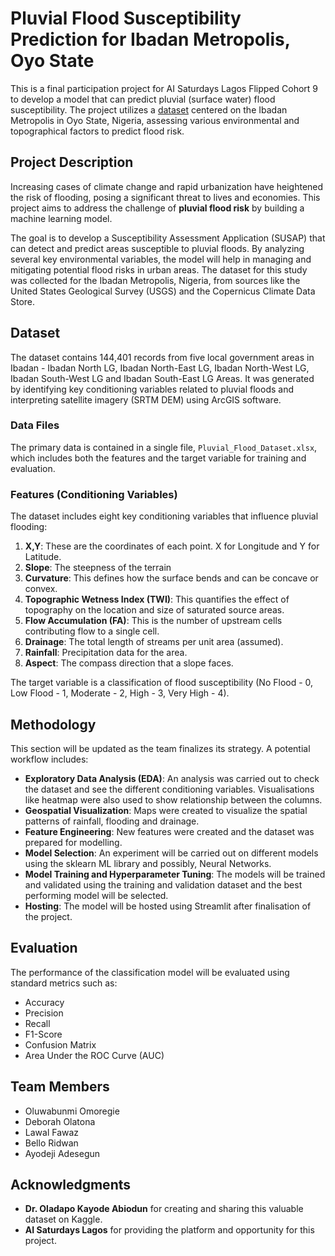 # Pluvial Flood Susceptibility Prediction for Ibadan Metropolis, Oyo State

This is a final participation project for AI Saturdays Lagos Flipped Cohort 9  to develop a model that can predict pluvial (surface water) flood susceptibility.
The project utilizes a [dataset](https://github.com/AISaturdaysLagos/C9-team-adichie/blob/main/Pluvial_Flood_Dataset.xlsx) centered on the Ibadan Metropolis in Oyo State, Nigeria, assessing various environmental and topographical factors to predict flood risk.

## Project Description

Increasing cases of climate change and rapid urbanization have heightened the risk of flooding, posing a significant threat to lives and economies. This project aims to address the challenge of **pluvial flood risk** by building a machine learning model.

The goal is to develop a Susceptibility Assessment Application (SUSAP) that can detect and predict areas susceptible to pluvial floods. By analyzing several key environmental variables, the model will help in managing and mitigating potential flood risks in urban areas. The dataset for this study was collected for the Ibadan Metropolis, Nigeria, from sources like the United States Geological Survey (USGS) and the Copernicus Climate Data Store.

## Dataset

The dataset contains 144,401 records from five local government areas in Ibadan - Ibadan North LG, Ibadan North-East LG, Ibadan North-West LG, Ibadan South-West LG and Ibadan South-East LG Areas. It was generated by identifying key conditioning variables related to pluvial floods and interpreting satellite imagery (SRTM DEM) using ArcGIS software.

### Data Files

The primary data is contained in a single file, `Pluvial_Flood_Dataset.xlsx`, which includes both the features and the target variable for training and evaluation.

### Features (Conditioning Variables)

The dataset includes eight key conditioning variables that influence pluvial flooding:

1.  **X,Y**: These are the coordinates of each point. X for Longitude and Y for Latitude.
2.  **Slope**: The steepness of the terrain
3.  **Curvature**: This defines how the surface bends and can be concave or convex.
4.  **Topographic Wetness Index (TWI)**: This quantifies the effect of topography on the location and size of saturated source areas.
5.  **Flow Accumulation (FA)**: This is the number of upstream cells contributing flow to a single cell.
6.  **Drainage**: The total length of streams per unit area (assumed).
7.  **Rainfall**: Precipitation data for the area.
8.  **Aspect**: The compass direction that a slope faces.

The target variable is a classification of flood susceptibility (No Flood - 0, Low Flood - 1, Moderate - 2, High - 3, Very High - 4).


## Methodology

This section will be updated as the team finalizes its strategy. A potential workflow includes:

  * **Exploratory Data Analysis (EDA)**: An analysis was carried out to check the dataset and see the different conditioning variables. Visualisations like heatmap were also used to show relationship between the columns.
  * **Geospatial Visualization**: Maps were created to visualize the spatial patterns of rainfall, flooding and drainage.
  * **Feature Engineering**: New features were created and the dataset was prepared for modelling.
  * **Model Selection**: An experiment will be carried out on different models using the sklearn ML library and possibly, Neural Networks.
  * **Model Training and Hyperparameter Tuning**: The models will be trained and validated using the training and validation dataset and the best performing model will be selected.
  * **Hosting**: The model will be hosted using Streamlit after finalisation of the project.

## Evaluation

The performance of the classification model will be evaluated using standard metrics such as:

  * Accuracy
  * Precision
  * Recall
  * F1-Score
  * Confusion Matrix
  * Area Under the ROC Curve (AUC)

## Team Members

  * Oluwabunmi Omoregie
  * Deborah Olatona
  * Lawal Fawaz
  * Bello Ridwan
  * Ayodeji Adesegun


## Acknowledgments

  * **Dr. Oladapo Kayode Abiodun** for creating and sharing this valuable dataset on Kaggle.
  * **AI Saturdays Lagos** for providing the platform and opportunity for this project.
